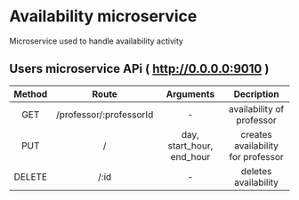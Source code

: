 # Availability microservice
Microservice used to handle availability activity

## Users microservice APi ( http://0.0.0.0:9010 )
| Method | Route | Arguments | Decription 
| :---: | :---: | :---: | :---: |
| GET | /professor/:professorId | - | availability of professor |
| PUT | / | day, start_hour, end_hour | creates availability for professor |
| DELETE | /:id | - | deletes availability |